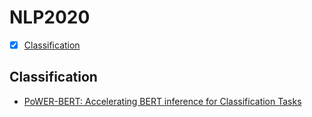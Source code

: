 # NLP2020
- [x] [Classification](#Classification)

## Classification
  + [PoWER-BERT: Accelerating BERT inference for Classification Tasks](https://arxiv.org/abs/2001.08950)

